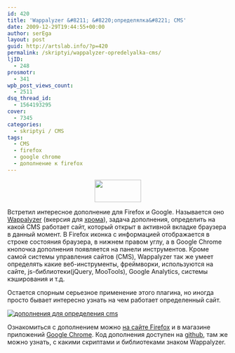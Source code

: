 ```yaml
---
id: 420
title: 'Wappalyzer &#8211; &#8220;определялка&#8221; CMS'
date: 2009-12-29T19:44:55+00:00
author: serEga
layout: post
guid: http://artslab.info/?p=420
permalink: /skriptyi/wappalyzer-opredelyalka-cms/
ljID:
  - 248
prosmotr:
  - 341
wpb_post_views_count:
  - 2511
dsq_thread_id:
  - 1564193295
cover:
  - 7345
categories:
  - skriptyi / CMS
tags:
  - CMS
  - firefox
  - google chrome
  - дополнение к firefox
---
```

<p style="text-align: center;">
  <a href="http://artslab.info"><img class="aligncenter" title="Wappalyzer" src="http://artslab.info/wp-content/uploads/1231115596.png" alt="" width="106" height="51" /></a>
</p>

Встретил интересное дополнение для Firefox и Google. Называется оно <a href="https://addons.mozilla.org/ru/firefox/addon/10229" target="_blank">Wappalyzer</a> (вкерсия для <a href="https://chrome.google.com/webstore/detail/wappalyzer/gppongmhjkpfnbhagpmjfkannfbllamg" target="_blank">хрома</a>), задача дополнения, определить на какой CMS работает сайт, который открыт в активной вкладке браузера в данный момент. В Firefox иконка с информацией отображается в строке состояния браузера, в нижнем правом углу, а в Google Chrome кнопочка дополнения появляется на панели инструментов. Кроме самой системы управления сайтов (CMS), Wappalyzer так же умеет определять какие веб-инструменты, фреймворки, используются на сайте, js-библиотеки(jQuery, MooTools), Google Analytics, системы кэширования и т.д.

Остается спорным серьезное применение этого плагина, но иногда просто бывает интересно узнать на чем работает определенный сайт.

[<img src="http://googledrive.com/host/0B9lHVSSSdxdxd0hjdUdmRzY3Tjg/uznat_cms_satity_wappalyzer-204x300.png" alt="дополнения для определения cms" class="aligncenter size-medium wp-image-7344" srcset="http://googledrive.com/host/0B9lHVSSSdxdxd0hjdUdmRzY3Tjg/uznat_cms_satity_wappalyzer-204x300.png 204w, http://googledrive.com/host/0B9lHVSSSdxdxd0hjdUdmRzY3Tjg/uznat_cms_satity_wappalyzer.png 287w" sizes="(max-width: 204px) 100vw, 204px" />](http://googledrive.com/host/0B9lHVSSSdxdxd0hjdUdmRzY3Tjg/uznat_cms_satity_wappalyzer.png)

Ознакомиться с дополнением можно <a href="https://addons.mozilla.org/ru/firefox/addon/10229" target="_blank">на сайте Firefox</a> и в магазине приложений <a href="https://chrome.google.com/webstore/detail/wappalyzer/gppongmhjkpfnbhagpmjfkannfbllamg/details" target="_blank">Google Chrome</a>. Код дополнения доступен на <a href="https://github.com/ElbertF/Wappalyzer" target="_blank">github</a>, там же можно узнать, с какими скриптами и библиотеками знаком Wappalyzer.